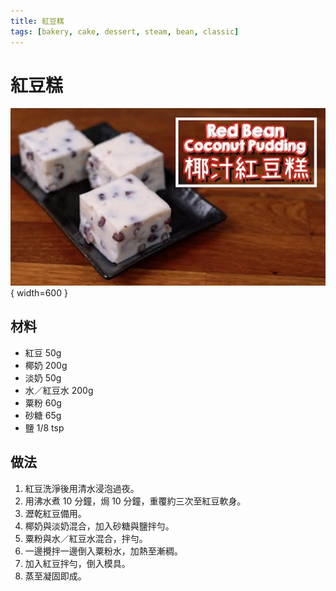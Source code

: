 ```yaml
---
title: 紅豆糕
tags: [bakery, cake, dessert, steam, bean, classic]
---
```


# 紅豆糕

![紅豆糕](../images/red-bean-cake.jpg){ width=600 }

## 材料

- 紅豆 50g  
- 椰奶 200g  
- 淡奶 50g  
- 水／紅豆水 200g  
- 粟粉 60g  
- 砂糖 65g  
- 鹽 1/8 tsp  

## 做法

1. 紅豆洗淨後用清水浸泡過夜。  
2. 用沸水煮 10 分鐘，焗 10 分鐘，重覆約三次至紅豆軟身。  
3. 瀝乾紅豆備用。  
4. 椰奶與淡奶混合，加入砂糖與鹽拌勻。  
5. 粟粉與水／紅豆水混合，拌勻。  
6. 一邊攪拌一邊倒入粟粉水，加熱至漸稠。  
7. 加入紅豆拌勻，倒入模具。  
8. 蒸至凝固即成。  


